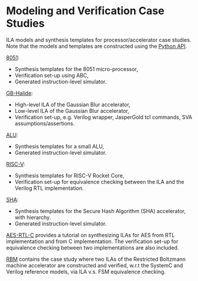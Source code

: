 # Modeling and Verification Case Studies
ILA models and synthesis templates for processor/accelerator case studies.
Note that the models and templates are constructed using the [Python API](https://github.com/PrincetonILA/ILA-Synthesis).

[8051](https://github.com/PrincetonILA/Modeling-and-Verification/8051): 
* Synthesis templates for the 8051 micro-processor, 
* Verification set-up using ABC,
* Generated instruction-level simulator.

[GB-Halide](https://github.com/PrincetonILA/Modeling-and-Verification/GB-Halide): 
* High-level ILA of the Gaussian Blur accelerator,
* Low-level ILA of the Gaussian Blur accelerator,
* Verification set-up, e.g. Verilog wrapper, JasperGold tcl commands, SVA assumptions/assertions.

[ALU](https://github.com/PrincetonILA/Modeling-and-Verification/ALU): 
* Synthesis templates for a small ALU,
* Generated instruction-level simulator.

[RISC-V](https://github.com/PrincetonILA/Modeling-and-Verification/RISC-V):
* Synthesis templates for RISC-V Rocket Core,
* Verification set-up for equivalence checking between the ILA and the Verilog RTL implementation.

[SHA](https://github.com/PrincetonILA/Modeling-and-Verification/SHA): 
* Synthesis templates for the Secure Hash Algorithm (SHA) accelerator, with hierarchy.
* Generated instruction-level simulator.

[AES-RTL-C](https://github.com/PrincetonILA/Modeling-and-Verification/AES-RTL-C)
provides a tutorial on synthesizing ILAs for AES from RTL implementation and from C implementation. 
The verification set-up for equivalence checking between two implementations are also included.

[RBM](https://github.com/PrincetonILA/Modeling-and-Verification/RBM)
contains the case study where two ILAs of the Restricted Boltzmann machine accelerator are constructed and verified, w.r.t the SystemC and Verilog reference models, via ILA v.s. FSM equivalence checking.



